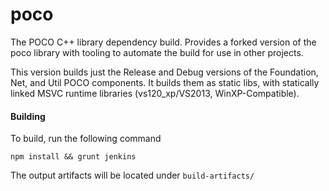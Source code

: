 # poco
The POCO C++ library dependency build. Provides a forked version of the poco library
with tooling to automate the build for use in other projects.

This version builds just the Release and Debug versions of the Foundation, Net, and
Util POCO components. It builds them as static libs, with statically linked MSVC
runtime libraries (vs120_xp/VS2013, WinXP-Compatible).

#### Building

To build, run the following command

    npm install && grunt jenkins

The output artifacts will be located under `build-artifacts/`

